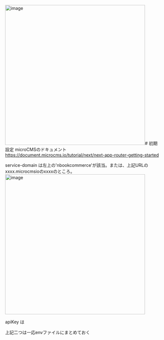 <img width="454" alt="image" src="https://github.com/naoyuki2/TIL/assets/135786069/c5754f28-13e1-4c46-9a37-200d86ef3d59"># 初期設定
microCMSのドキュメント  
https://document.microcms.io/tutorial/next/next-app-router-getting-started

service-domain は左上の'nbookcommerce'が該当。または、上記URLのxxxx.microcmsioのxxxxのところ。
<img width="454" alt="image" src="https://github.com/naoyuki2/TIL/assets/135786069/a5aae061-fc4e-4d9d-86b1-0334e5045196">

apiKey は

上記二つは一応envファイルにまとめておく
